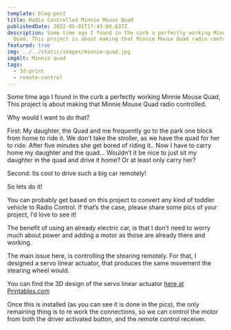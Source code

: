 ```yaml
---
template: blog-post
title: Radio Controlled Minnie Mouse Quad
publishedDate: 2022-05-01T17:43:04.637Z
description: Some time ago I found in the curb a perfectly working Minnie Mouse
  Quad, This project is about making that Minnie Mouse Quad radio controlled.
featured: true
img: ../../static/images/minnie-quad.jpg
imgAlt: Minnie quad
tags:
  - 3d-print
  - remote-control
---
```

<!--StartFragment-->

Some time ago I found in the curb a perfectly working Minnie Mouse Quad, This project is about making that Minnie Mouse Quad radio controlled.

Why would I want to do that?

First: My daughter, the Quad and me frequently go to the park one block from home to ride it. We don’t take the stroller, as we have the quad for her to ride. After five minutes she get bored of riding it.. Now I have to carry home my daughter and the quad… Wouldn’t it be nice to just sit my daughter in the quad and drive it home? Or at least only carry her?

Second: Its cool to drive such a big car remotely!

So lets do it!

You can probably get based on this project to convert any kind of toddler vehicle to Radio Control. If that’s the case, please share some pics of your project, I’d love to see it!

The benefit of using an already electric car, is that I don’t need to worry much about power and adding a motor as those are already there and working.

The main issue here, is controlling the stearing remotely. For that, I designed a servo linear actuator, that produces the same movement the stearing wheel would.

You can find the 3D design of the servo linear actuator [here at Printables.com](https://aaf.li/f20cd)

Once this is installed (as you can see it is done in the pics), the only remaining thing is to re work the connections, so we can control the motor from both the driver activated button, and the remote control receiver.

<!--EndFragment-->